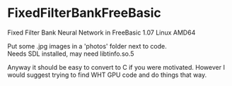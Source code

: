# FixedFilterBankFreeBasic
Fixed Filter Bank Neural Network in FreeBasic 1.07 Linux AMD64 

Put some .jpg images in a 'photos' folder next to code.  
Needs SDL installed, may need libtinfo.so.5

Anyway it should be easy to convert to C if you were motivated. 
However I would suggest trying to find WHT GPU code and do
things that way.  

